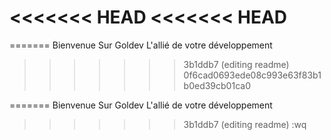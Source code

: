 <<<<<<< HEAD
<<<<<<< HEAD
=======

=======
Bienvenue Sur Goldev L'allié de votre développement
>>>>>>> 3b1ddb7 (editing readme)
>>>>>>> 0f6cad0693ede08c993e63f83b1b0ed39cb01ca0

=======
Bienvenue Sur Goldev L'allié de votre développement
>>>>>>> 3b1ddb7 (editing readme)
:wq
